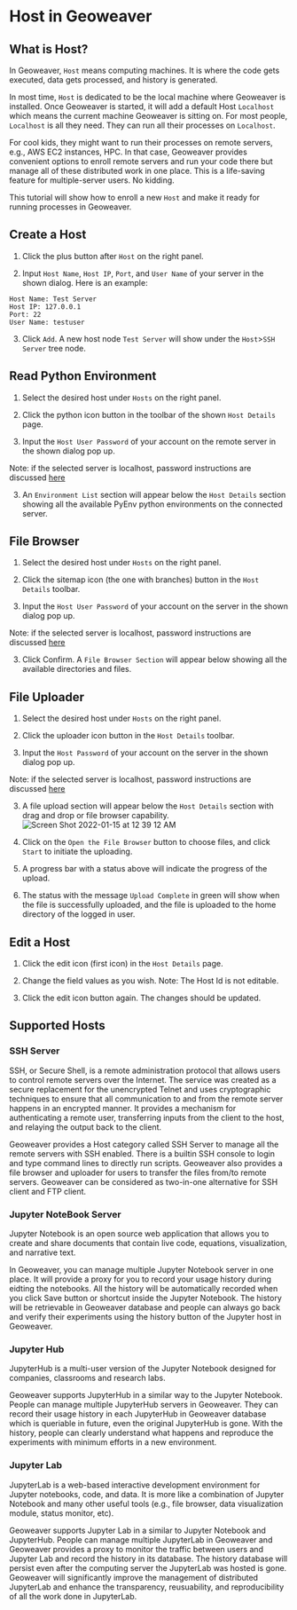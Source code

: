 
# Host in Geoweaver

## What is Host?

In Geoweaver, `Host` means computing machines. It is where the code gets executed, data gets processed, and history is generated. 

In most time, `Host` is dedicated to be the local machine where Geoweaver is installed. Once Geoweaver is started, it will add a default Host `Localhost` which means the current machine Geoweaver is sitting on. For most people, `Localhost` is all they need. They can run all their processes on `Localhost`. 

For cool kids, they might want to run their processes on remote servers, e.g., AWS EC2 instances, HPC. In that case, Geoweaver provides convenient options to enroll remote servers and run your code there but manage all of these distributed work in one place. This is a life-saving feature for multiple-server users. No kidding. 

This tutorial will show how to enroll a new `Host` and make it ready for running processes in Geoweaver. 

## Create a Host

1. Click the plus button after `Host` on the right panel.

2. Input `Host Name`, `Host IP`, `Port`, and `User Name` of your server in the shown dialog. Here is an example:

```
Host Name: Test Server
Host IP: 127.0.0.1
Port: 22
User Name: testuser
```

3. Click `Add`. A new host node `Test Server` will show under the `Host`>`SSH Server` tree node. 

## Read Python Environment

1. Select the desired host under `Hosts` on the right panel.

2. Click the python icon button in the toolbar of the shown `Host Details` page.

2. Input the `Host User Password` of your account on the remote server in the shown dialog pop up.

Note: if the selected server is localhost, password instructions are discussed [here](https://github.com/ESIPFed/Geoweaver#reset-password-for-localhost "Reset Password for Localhost")

3. An `Environment List` section will appear below the `Host Details` section showing all the available PyEnv python environments on the connected server.

## File Browser

1. Select the desired host under `Hosts` on the right panel.

2. Click the sitemap icon (the one with branches) button in the `Host Details` toolbar.

2. Input the `Host User Password` of your account on the server in the shown dialog pop up.

Note: if the selected server is localhost, password instructions are discussed [here](https://github.com/ESIPFed/Geoweaver#reset-password-for-localhost "Reset Password for Localhost")

3. Click Confirm. A `File Browser Section` will appear below showing all the available directories and files.

## File Uploader

1. Select the desired host under `Hosts` on the right panel.

2. Click the uploader icon button in the `Host Details` toolbar.

2. Input the `Host Password` of your account on the server in the shown dialog pop up.

Note: if the selected server is localhost, password instructions are discussed [here](https://github.com/ESIPFed/Geoweaver#reset-password-for-localhost "Reset Password for Localhost")

3. A file upload section will appear below the `Host Details` section with drag and drop or file browser capability.
![Screen Shot 2022-01-15 at 12 39 12 AM](https://user-images.githubusercontent.com/34227630/149588755-f1982927-a2b0-453f-8248-65fc5668428c.png)

4. Click on the `Open the File Browser` button to choose files, and click `Start` to initiate the uploading.

5. A progress bar with a status above will indicate the progress of the upload.

6. The status with the message `Upload Complete` in green will show when the file is successfully uploaded, and the file is uploaded to the home directory of the logged in user.


## Edit a Host

1. Click the edit icon (first icon) in the `Host Details` page.

2. Change the field values as you wish. 
Note: The Host Id is not editable. 

3. Click the edit icon button again. The changes should be updated.

## Supported Hosts

### SSH Server

SSH, or Secure Shell, is a remote administration protocol that allows users to control remote servers over the Internet. The service was created as a secure replacement for the unencrypted Telnet and uses cryptographic techniques to ensure that all communication to and from the remote server happens in an encrypted manner. It provides a mechanism for authenticating a remote user, transferring inputs from the client to the host, and relaying the output back to the client.

Geoweaver provides a Host category called SSH Server to manage all the remote servers with SSH enabled. There is a builtin SSH console to login and type command lines to directly run scripts. Geoweaver also provides a file browser and uploader for users to transfer the files from/to remote servers. Geoweaver can be considered as two-in-one alternative for SSH client and FTP client.

### Jupyter NoteBook Server

Jupyter Notebook is an open source web application that allows you to create and share documents that contain live code, equations, visualization, and narrative text.

In Geoweaver, you can manage multiple Jupyter Notebook server in one place. It will provide a proxy for you to record your usage history during eidting the notebooks. All the history will be automatically recorded when you click Save button or shortcut inside the Jupyter Notebook. The history will be retrievable in Geoweaver database and people can always go back and verify their experiments using the history button of the Jupyter host in Geoweaver.

### Jupyter Hub

JupyterHub is a multi-user version of the Jupyter Notebook designed for companies, classrooms and research labs.

Geoweaver supports JupyterHub in a similar way to the Jupyter Notebook. People can manage multiple JupyterHub servers in Geoweaver. They can record their usage history in each JupyterHub in Geoweaver database which is queriable in future, even the original JupyterHub is gone. With the history, people can clearly understand what happens and reproduce the experiments with minimum efforts in a new environment.

### Jupyter Lab

JupyterLab is a web-based interactive development environment for Jupyter notebooks, code, and data. It is more like a combination of Jupyter Notebook and many other useful tools (e.g., file browser, data visualization module, status monitor, etc).

Geoweaver supports Jupyter Lab in a similar to Jupyter Notebook and JupyterHub. People can manage multiple JupyterLab in Geoweaver and Geoweaver provides a proxy to monitor the traffic between users and Jupyter Lab and record the history in its database. The history database will persist even after the computing server the JupyterLab was hosted is gone. Geoweaver will significantly improve the management of distributed JupyterLab and enhance the transparency, reusuability, and reproducibility of all the work done in JupyterLab.

